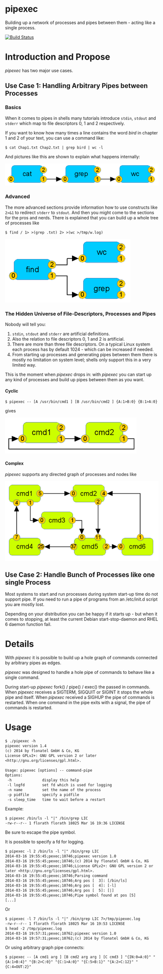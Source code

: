 pipexec
=======

Building up a network of processes and pipes between them - acting
like a single process.

[![Build
Status](https://secure.travis-ci.org/flonatel/pipexec.png)](http://travis-ci.org/flonatel/pipexec)

# Introduction and Propose #
*pipexec* has two major use cases.

## Use Case 1: Handling Arbitrary Pipes between Processes ##

### Basics ###
When it comes to pipes in shells many tutorials introduce
<code>stdin</code>, <code>stdout</code> and <code>stderr</code> which
map to file descriptors 0, 1 and 2 respectively. 

If you want to know how many times a line contains the word *bird* in
chapter 1 and 2 of your text, you can use a command like:

    $ cat Chap1.txt Chap2.txt | grep bird | wc -l

And pictures like this are shown to explain what happens internally:

![Simple Pipe](doc/imgs/PipeSimpel1.png)

### Advanced ###
The more advanced sections provide information how to use constructs
like <code>2>&1</code> to redirect <code>stderr</code> to
<code>stdout</code>.  And then you might come to the sections for the
pros and nerds. There is explained that you can build up a whole tree
of processes like

    $ find / 1> >(grep .txt) 2> >(wc >/tmp/w.log)

![Simple Tree](doc/imgs/PipeTree1.png)

### The Hidden Universe of File-Descriptors, Processes and Pipes ###
Nobody will tell you:

1. <code>stdin</code>, <code>stdout</code> and <code>stderr</code> are
artificial definitions.
2. Also the relation to file descriptors 0, 1 and 2 is artificial.
3. There are more than three file descriptors. On a typical Linux
system each process has by default 1024 - which can be increased if
needed.
4. From starting up processes and generating pipes between them there
is mostly no limitation on system level; shells only support this in a
very limited way.

This is the moment when *pipexec* drops in: with *pipexec* you can
start up any kind of processes and build up pipes between them as you want.

#### Cyclic ####

    $ pipexec -- [A /usr/bin/cmd1 ] [B /usr/bin/cmd2 ] {A:1>B:0} {B:1>A:0}

gives

![Pipexec Cycle](doc/imgs/PipexecCycle.png)

#### Complex ####
*pipexec* supports any directed graph of processes and nodes like

![Pipexec Complex](doc/imgs/PipexecComplex.png)

## Use Case 2: Handle Bunch of Processes like one single Process ##
Most systems to start and run processes during system start-up time do
not support pipe.  If you need to run a pipe of programs from an
/etc/init.d script you are mostly lost.

Depending on your distribution you can be happy if it starts up - but
when it comes to stopping, at least the current Debian
start-stop-daemon and RHEL 6 daemon function fail.

# Details #
With *pipexec* it is possible to build up a hole graph of commands
connected by arbitrary pipes as edges.

*pipexec* was designed to handle a hole pipe of commands to behave
like a single command.

During start-up *pipexec* fork() / pipe() / exec() the passed in
commands.  When *pipexec* receives a SIGTERM, SIGQUIT or SIGINT it
stops the whole pipe and itself. When *pipexec* received a SIGHUP the
pipe of commands is restarted. When one command in the pipe exits with
a signal, the pipe of commands is restarted.

# Usage
    $ ./pipexec -h
    pipexec version 1.4
    (c) 2014 by flonatel GmbH & Co, KG
    License GPLv2+: GNU GPL version 2 or later <http://gnu.org/licenses/gpl.html>.
    
    Usage: pipexec [options] -- command-pipe
    Options:
     -h              display this help
     -l logfd        set fd which is used for logging
     -n name         set the name of the process
     -p pidfile      specify a pidfile
     -s sleep_time   time to wait before a restart

Example:

    $ pipexec /bin/ls -l "|" /bin/grep LIC
    -rw-r--r-- 1 florath florath 18025 Mar 16 19:36 LICENSE

Be sure to escape the pipe symbol.

It is possible to specify a fd for logging.

    $ pipexec -l 2 /bin/ls -l "|" /bin/grep LIC
    2014-03-16 19:55:45;pexec;10746;pipexec version 1.0
    2014-03-16 19:55:45;pexec;10746;(c) 2014 by flonatel GmbH & Co, KG
    2014-03-16 19:55:45;pexec;10746;License GPLv2+: GNU GPL version 2 or later <http://gnu.org/licenses/gpl.html>.
    2014-03-16 19:55:45;pexec;10746;Parsing command
    2014-03-16 19:55:45;pexec;10746;Arg pos [  3]: [/bin/ls]
    2014-03-16 19:55:45;pexec;10746;Arg pos [  4]: [-l]
    2014-03-16 19:55:45;pexec;10746;Arg pos [  5]: [|]
    2014-03-16 19:55:45;pexec;10746;Pipe symbol found at pos [5]
    [...]

Or

    $ pipexec -l 7 /bin/ls -l "|" /bin/grep LIC 7>/tmp/pipexec.log
    -rw-r--r-- 1 florath florath 18025 Mar 16 19:53 LICENSE
    $ head -2 /tmp/pipexec.log
    2014-03-16 19:57:31;pexec;10762;pipexec version 1.0
    2014-03-16 19:57:31;pexec;10762;(c) 2014 by flonatel GmbH & Co, KG


Or using arbitrary graph pipe connects:

    $ pipexec -- [A cmd1 arg ] [B cmd2 arg arg ] [C cmd3 ] "{IN:0=A:0}" "{A:1>B:4}" "{B:2>C:0}" "{C:1>A:0}" "{C:5>B:1}" "{A:2>C:12}" "{C:4=OUT:2}"


